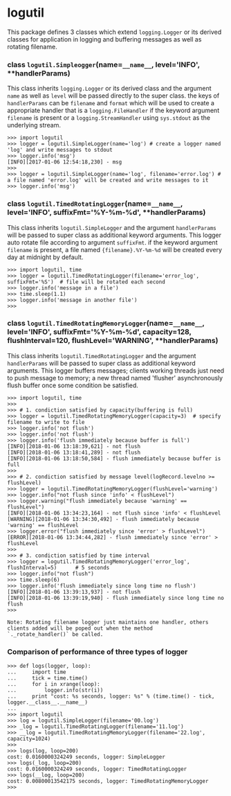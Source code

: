# logutil
This package defines 3 classes which extend ``logging.Logger`` or its derived classes for application in logging and buffering messages as well as rotating filename.


### class ``logutil.Simpleogger``(name=`__name__`, level='INFO', **handlerParams)
This class inherits ``logging.Logger`` or its derived class and the argument `name` as well as `level` will be passed directly to the super class. the keys of `handlerParams` can be `filename` and `format` which will be used to create a appropriate handler that is a `logging.FileHandler` if the keyword argument `filename` is present or a `logging.StreamHandler` using `sys.stdout` as the underlying stream.
```
>>> import logutil
>>> logger = logutil.SimpleLogger(name='log') # create a logger named 'log' and write messages to stdout
>>> logger.info('msg')
[INFO][2017-01-06 12:54:18,230] - msg
>>>
>>> logger = logutil.SimpleLogger(name='log', filename='error.log') # a file named 'error.log' will be created and write messages to it
>>> logger.info('msg')
```

### class ``logutil.TimedRotatingLogger``(name=`__name__`, level='INFO',  suffixFmt='%Y-%m-%d', **handlerParams)
This class inherits ``logutil.SimpleLogger`` and the argument `handlerParams` will be passed to super class as additional keyword arguments. This logger auto rotate file according to argument `suffixFmt`. if the keyword argument `filename` is present, a file named `{filename}.%Y-%m-%d` will be created every day
at midnight by default.
```
>>> import logutil, time
>>> logger = logutil.TimedRotatingLogger(filename='error_log', suffixFmt='%S')  # file will be rotated each second
>>> logger.info('message in a file')
>>> time.sleep(1.1)
>>> logger.info('message in another file')
>>>
```

### class ``logutil.TimedRotatingMemoryLogger``(name=`__name__`, level='INFO', suffixFmt='%Y-%m-%d', capacity=128, flushInterval=120, flushLevel='WARNING', **handlerParams)
This class inherits ``logutil.TimedRotatingLogger`` and the argument `handlerParams` will be passed to super class as additional keyword arguments. This logger buffers messages; clients working threads just need to push message to memory; a new thread named 'flusher' asynchronously flush buffer once some condition be satisfied.
```
>>> import logutil, time
>>>
>>> # 1. condiction satisfied by capacity(buffering is full)
>>> logger = logutil.TimedRotatingMemoryLogger(capacity=3)  # specify filename to write to file
>>> logger.info('not flush')
>>> logger.info('not flush')
>>> logger.info('flush immediately because buffer is full')
[INFO][2018-01-06 13:18:39,621] - not flush
[INFO][2018-01-06 13:18:41,289] - not flush
[INFO][2018-01-06 13:18:50,584] - flush immediately because buffer is full
>>>
>>> # 2. condiction satisfied by message level(logRecord.levelno >= flushLevel)
>>> logger = logutil.TimedRotatingMemoryLogger(flushLevel='warning')
>>> logger.info("not flush since 'info' < flushLevel")
>>> logger.warning("flush immediately because 'warning' == flushLevel")
[INFO][2018-01-06 13:34:23,164] - not flush since 'info' < flushLevel
[WARNING][2018-01-06 13:34:30,492] - flush immediately because 'warning' == flushLevel
>>> logger.error("flush immediately since 'error' > flushLevel")
[ERROR][2018-01-06 13:34:44,282] - flush immediately since 'error' > flushLevel
>>>
>>> # 3. condiction satisfied by time interval
>>> logger = logutil.TimedRotatingMemoryLogger('error_log', flushInterval=5)      # 5 seconds
>>> logger.info("not flush")
>>> time.sleep(6)
>>> logger.info('flush immediately since long time no flush')
[INFO][2018-01-06 13:39:13,937] - not flush
[INFO][2018-01-06 13:39:19,940] - flush immediately since long time no flush
>>>

Note: Rotating filename logger just maintains one handler, others clients added will be poped out when the method 
`._rotate_handler()` be called. 
```
### Comparison of performance of three types of logger
```
>>> def logs(logger, loop):
...     import time
...     tick = time.time()
...     for i in xrange(loop):
...         logger.info(str(i))
...     print "cost: %s seconds, logger: %s" % (time.time() - tick, logger.__class__.__name__)
...
>>> import logutil
>>> log = logutil.SimpleLogger(filename='00.log')
>>> _log = logutil.TimedRotatingLogger(filename='11.log')
>>> __log = logutil.TimedRotatingMemoryLogger(filename='22.log', capacity=1024)
>>>
>>> logs(log, loop=200)
cost: 0.0160000324249 seconds, logger: SimpleLogger
>>> logs(_log, loop=200)
cost: 0.0160000324249 seconds, logger: TimedRotatingLogger
>>> logs(__log, loop=200)
cost: 0.00800013542175 seconds, logger: TimedRotatingMemoryLogger
>>>
```
